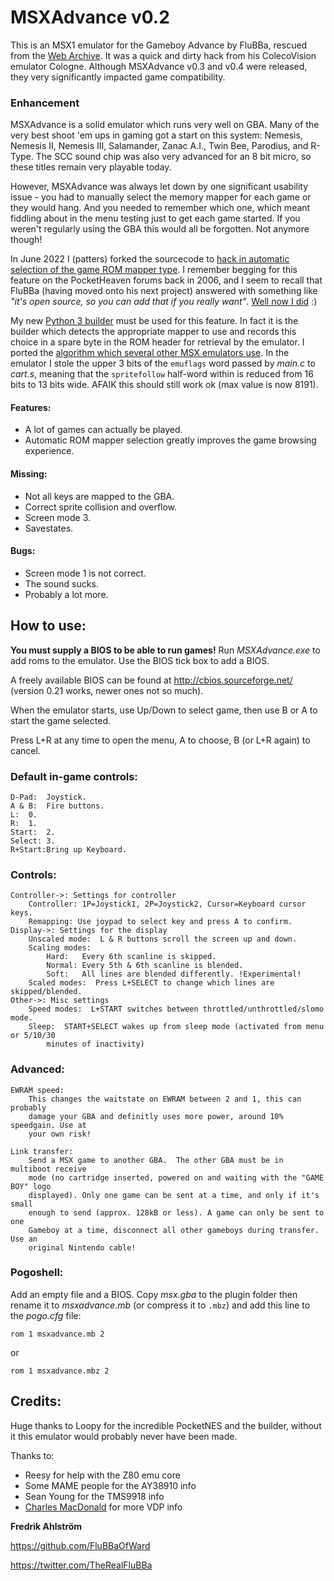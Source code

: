 # MSXAdvance v0.2
This is an MSX1 emulator for the Gameboy Advance by FluBBa, rescued from the [Web Archive](https://web.archive.org/web/20150430211123/http://www.ndsretro.com/gbadown.html). It was a quick and dirty hack from his ColecoVision emulator Cologne. Although MSXAdvance v0.3 and v0.4 were released, they very significantly impacted game compatibility.

### Enhancement
MSXAdvance is a solid emulator which runs very well on GBA. Many of the very best shoot 'em ups in gaming got a start on this system: Nemesis, Nemesis II, Nemesis III, Salamander, Zanac A.I., Twin Bee, Parodius, and R-Type. The SCC sound chip was also very advanced for an 8 bit micro, so these titles remain very playable today.

However, MSXAdvance was always let down by one significant usability issue - you had to manually select the memory mapper for each game or they would hang. And you needed to remember which one, which meant fiddling about in the menu testing just to get each game started. If you weren't regularly using the GBA this would all be forgotten. Not anymore though!

In June 2022 I (patters) forked the sourcecode to [hack in automatic selection of the game ROM mapper type](https://github.com/patters-syno/msxadvance/commit/f35cf8b10784fcf4239b192859dbc4336667a30b). I remember begging for this feature on the PocketHeaven forums back in 2006, and I seem to recall that FluBBa (having moved onto his next project) answered with something like *"it's open source, so you can add that if you really want"*. [Well now I did](https://github.com/patters-syno/msxadvance/releases/tag/v0.2e) :)

My new [Python 3 builder](https://github.com/patters-syno/gba-emu-compilation-builders/blob/main/msxadvance_compile.py) must be used for this feature. In fact it is the builder which detects the appropriate mapper to use and records this choice in a spare byte in the ROM header for retrieval by the emulator. I ported the [algorithm which several other MSX emulators use](https://github.com/openMSX/openMSX/blob/d4c561dd02877825d63a39a28b70bcc760b503e4/src/memory/RomFactory.cc#L72). In the emulator I stole the upper 3 bits of the ```emuflags``` word passed by *main.c* to *cart.s*, meaning that the ```spritefollow``` half-word within is reduced from 16 bits to 13 bits wide. AFAIK this should still work ok (max value is now 8191).

#### Features:
- A lot of games can actually be played.
- Automatic ROM mapper selection greatly improves the game browsing experience.

#### Missing:
- Not all keys are mapped to the GBA.
- Correct sprite collision and overflow.
- Screen mode 3.
- Savestates.

#### Bugs:
- Screen mode 1 is not correct.
- The sound sucks.
- Probably a lot more.

## How to use:
**You must supply a BIOS to be able to run games!**
Run *MSXAdvance.exe* to add roms to the emulator. Use the BIOS tick box to add a BIOS.

A freely available BIOS can be found at http://cbios.sourceforge.net/ (version 0.21 works, newer ones not so much).

When the emulator starts, use Up/Down to select game, then use B or A to start the game selected.

Press L+R at any time to open the menu, A to choose, B (or L+R again) to cancel.

### Default in-game controls:
	D-Pad:	Joystick.
	A & B:	Fire buttons.
	L:	0.
	R:	1.
	Start:	2.
	Select:	3.
	R+Start:Bring up Keyboard.


### Controls:
	Controller->: Settings for controller
		Controller: 1P=Joystick1, 2P=Joystick2, Cursor=Keyboard cursor keys.
		Remapping: Use joypad to select key and press A to confirm.
	Display->: Settings for the display
		Unscaled mode:  L & R buttons scroll the screen up and down.
		Scaling modes:
			Hard:   Every 6th scanline is skipped.
			Normal: Every 5th & 6th scanline is blended.
			Soft:   All lines are blended differently. !Experimental!
		Scaled modes:  Press L+SELECT to change which lines are skipped/blended.
	Other->: Misc settings
		Speed modes:  L+START switches between throttled/unthrottled/slomo mode.
		Sleep:  START+SELECT wakes up from sleep mode (activated from menu or 5/10/30
			minutes of inactivity)


### Advanced:
	EWRAM speed:
		This changes the waitstate on EWRAM between 2 and 1, this can probably
		damage your GBA and definitly uses more power, around 10% speedgain. Use at
		your own risk!

	Link transfer:
		Send a MSX game to another GBA.  The other GBA must be in multiboot receive
		mode (no cartridge inserted, powered on and waiting with the "GAME BOY" logo
		displayed). Only one game can be sent at a time, and only if it's small
		enough to send (approx. 128kB or less). A game can only be sent to one
		Gameboy at a time, disconnect all other gameboys during transfer. Use an
		original Nintendo cable!

### Pogoshell:
Add an empty file and a BIOS. Copy *msx.gba* to the plugin folder then rename it to *msxadvance.mb* (or compress it to ```.mbz```) and add this line to the *pogo.cfg* file:

```rom 1 msxadvance.mb 2```

or

```rom 1 msxadvance.mbz 2```

## Credits:
Huge thanks to Loopy for the incredible PocketNES and the builder, without it this emulator would probably never have been made.

Thanks to:
- Reesy for help with the Z80 emu core
- Some MAME people for the AY38910 info
- Sean Young for the TMS9918 info
- [Charles MacDonald](http://techno-junk.org) for more VDP info


**Fredrik Ahlström**

https://github.com/FluBBaOfWard

https://twitter.com/TheRealFluBBa

